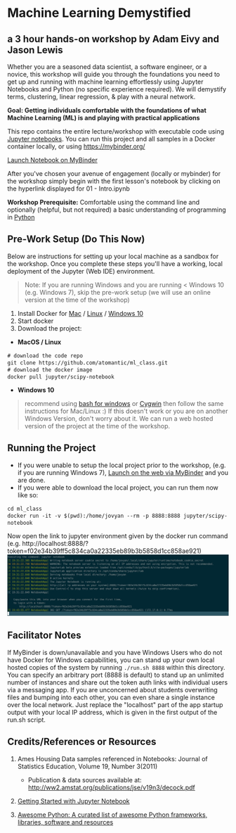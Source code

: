 # Machine Learning Demystified
## a 3 hour hands-on workshop by Adam Eivy and Jason Lewis

Whether you are a seasoned data scientist, a software engineer, or a novice, this workshop will guide you through the foundations you need to get up and running with machine learning effortlessly using Jupyter Notebooks and Python (no specific experience required). We will demystify terms, clustering, linear regression, & play with a neural network.

**Goal: Getting individuals comfortable with the foundations of what Machine Learning (ML) is and playing with practical applications**

This repo contains the entire lecture/workshop with executable code using [Jupyter notebooks](https://jupyter.org/). You can run this project and all samples in a Docker container locally, or using https://mybinder.org/ 

[Launch Notebook on MyBinder](https://mybinder.org/v2/gh/atomantic/ml_class/master)

After you've chosen your avenue of engagement (locally or mybinder) for the workshop simply begin with the first lesson's notebook by clicking on the hyperlink displayed for 01 - Intro.ipynb

**Workshop Prerequisite:** Comfortable using the command line and optionally (helpful, but not required) a basic understanding of programming in [Python](https://www.python.org/)

## Pre-Work Setup (Do This Now)

Below are instructions for setting up your local machine as a sandbox for the workshop. Once you complete these steps you'll have a working, local deployment of the Jupyter (Web IDE) environment.

> Note: If you are running Windows and you are running < Windows 10 (e.g. Windows 7), skip the pre-work setup (we will use an online version at the time of the workshop)

1. Install Docker for [Mac](https://www.docker.com/docker-mac) / [Linux](https://docs.docker.com/install/) / [Windows 10](https://docs.docker.com/docker-for-windows/install/#download-docker-for-windows)
2. Start docker
3. Download the project:

- **MacOS / Linux**
```shell
# download the code repo
git clone https://github.com/atomantic/ml_class.git
# download the docker image
docker pull jupyter/scipy-notebook
```

- **Windows 10**
> recommend using [bash for windows](https://docs.microsoft.com/en-us/windows/wsl/install-win10) or [Cygwin](https://www.cygwin.com/) then follow the same instructions for Mac/Linux :)
If this doesn't work or you are on another Windows Version, don't worry about it. We can run a web hosted version of the project at the time of the workshop.

## Running the Project

- If you were unable to setup the local project prior to the workshop, (e.g. if you are running Windows 7), [Launch on the web via MyBinder](https://mybinder.org/v2/gh/atomantic/ml_class/master) and you are done.
- If you were able to download the local project, you can run them now like so:
```
cd ml_class
docker run -it -v $(pwd):/home/jovyan --rm -p 8888:8888 jupyter/scipy-notebook
```
Now open the link to jupyter environment given by the docker run command (e.g. http://localhost:8888/?token=f02e34b39ff5c834ca0a22335eb89b3b5858d1cc858ae921) ![running](images/run.png)

## Facilitator Notes
If MyBinder is down/unavailable and you have Windows Users who do not have Docker for Windows capabilities, you can stand up your own local hosted copies of the system by running `./run.sh 8888` within this directory. You can specify an arbitrary port (8888 is default) to stand up an unlimited number of instances and share out the token auth links with individual users via a messaging app. If you are unconcerned about students overwriting files and bumping into each other, you can even share a single instance over the local network. Just replace the "localhost" part of the app startup output with your local IP address, which is given in the first output of the run.sh script.

## Credits/References or Resources
1. Ames Housing Data samples referenced in Notebooks: Journal of Statistics Education, Volume 19, Number 3(2011)
    - Publication & data sources available at: http://ww2.amstat.org/publications/jse/v19n3/decock.pdf

2. [Getting Started with Jupyter Notebook](https://www.packtpub.com/books/content/getting-started-jupyter-notebook-part-1)

3. [Awesome Python: A curated list of awesome Python frameworks, libraries, software and resources](https://github.com/vinta/awesome-python)
